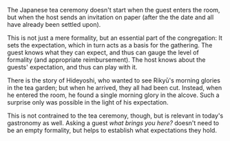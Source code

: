 The Japanese tea ceremony doesn't start when the guest enters the room, but when the host sends an invitation on paper (after the the date and all have already been settled upon).

This is not just a mere formality, but an essential part of the congregation: It sets the expectation, which in turn acts as a basis for the gathering. The guest knows what they can expect, and thus can gauge the level of formality (and appropriate reimbursement). The host knows about the guests' expectation, and thus can play with it.

There is the story of Hideyoshi, who wanted to see Rikyū's morning glories in the tea garden; but when he arrived, they all had been cut. Instead, when he entered the room, he found a single morning glory in the alcove. Such a surprise only was possible in the light of his expectation.

This is not contrained to the tea ceremony, though, but is relevant in today's gastronomy as well. Asking a guest *what brings you here?* doesn't need to be an empty formality, but helps to establish what expectations they hold.
